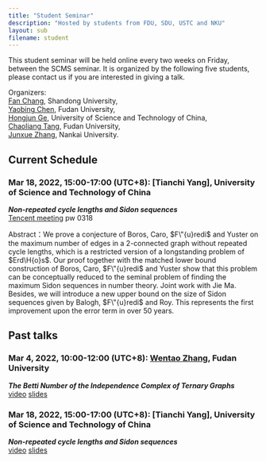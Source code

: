 ```yaml
---
title: "Student Seminar"
description: "Hosted by students from FDU, SDU, USTC and NKU"
layout: sub
filename: student
--- 
```


This student seminar will be held online every two weeks on Friday, between the SCMS seminar. It is organized by the following five students, please contact us if you are interested in giving a talk.

Organizers: <br>
[Fan Chang](mailto:fchang@mail.sdu.edu.cn), Shandong University, <br>
[Yaobing Chen](mailto:ybchen21@m.fudan.edu.cn), Fudan University, <br>
[Hongjun Ge](mailto:ghj17000225@mail.ustc.edu.cn), University of Science and Technology of China, <br>
[Chaoliang Tang](mailto:cltang17@fudan.edu.cn), Fudan University, <br>
[Junxue Zhang](mailto:jxuezhang@163.com), Nankai University. <br>

## Current Schedule
### Mar 18, 2022, 15:00-17:00 (UTC+8): [Tianchi Yang], University of Science and Technology of China    
_**Non-repeated cycle lengths and Sidon sequences**_      
[Tencent meeting](https://meeting.tencent.com/dm/DXDklrNRY5Cg) pw 0318

Abstract：We prove a conjecture of Boros, Caro, $F\"{u}redi$ and Yuster on the maximum number of edges in a 2-connected graph without repeated cycle lengths, which is a restricted version of a longstanding problem of $Erd\H{o}s$. Our proof together with the matched lower bound construction of Boros, Caro, $F\"{u}redi$ and Yuster show that this problem can be conceptually reduced to the seminal problem of finding the maximum Sidon sequences in number theory. Joint work with Jie Ma. Besides, we will introduce a new upper bound on the size of Sidon sequences given by Balogh, $F\"{u}redi$ and Roy. This represents the first improvement upon the error term in over 50 years.

## Past talks
### Mar 4, 2022, 10:00-12:00 (UTC+8): [Wentao Zhang](mailto:wtzhang20@fudan.edu.cn), Fudan University    
_**The Betti Number of the Independence Complex of Ternary Graphs**_   
[video](https://meeting.tencent.com/user-center/shared-record-info?id=c8325b8d-0ad6-443f-8e2f-2c9aad2a97a7&click_source_for_middle_login=1)     [slides](./slides/2022/The_betty_number_of_the_independence_complex_of_ternary_graphs_20220304.pdf)
### Mar 18, 2022, 15:00-17:00 (UTC+8): [Tianchi Yang], University of Science and Technology of China    
_**Non-repeated cycle lengths and Sidon sequences**_     
[video](https://)     [slides]()
